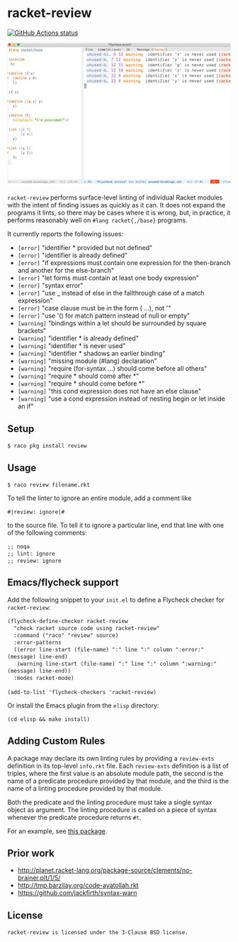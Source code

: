 # racket-review

<p align="left">
  <a href="https://github.com/Bogdanp/racket-review/actions?query=workflow%3A%22CI%22"><img alt="GitHub Actions status" src="https://github.com/Bogdanp/racket-review/workflows/CI/badge.svg"></a>
</p>

![a screenshot of racket-review being used inside Emacs](media/screenshot.png)

`racket-review` performs surface-level linting of individual Racket
modules with the intent of finding issues as quickly as it can. It
does not expand the programs it lints, so there may be cases where
it is wrong, but, in practice, it performs reasonably well on `#lang
racket{,/base}` programs.

It currently reports the following issues:

* `[error]` "identifier * provided but not defined"
* `[error]` "identifier is already defined"
* `[error]` "if expressions must contain one expression for the then-branch and another for the else-branch"
* `[error]` "let forms must contain at least one body expression"
* `[error]` "syntax error"
* `[error]` "use _ instead of else in the fallthrough case of a match expression"
* `[error]` "case clause must be in the form (<const> ...), not '<const>"
* `[error]` "use '() for match pattern instead of null or empty"
* `[warning]` "bindings within a let should be surrounded by square brackets"
* `[warning]` "identifier * is already defined"
* `[warning]` "identifier * is never used"
* `[warning]` "identifier * shadows an earlier binding"
* `[warning]` "missing module (#lang) declaration"
* `[warning]` "require (for-syntax ...) should come before all others"
* `[warning]` "require * should come after *"
* `[warning]` "require * should come before *"
* `[warning]` "this cond expression does not have an else clause"
* `[warning]` "use a cond expression instead of nesting begin or let inside an if"

## Setup

    $ raco pkg install review

## Usage

    $ raco review filename.rkt

To tell the linter to ignore an entire module, add a comment like

``` racket
#|review: ignore|#
```

to the source file. To tell it to ignore a particular line, end that
line with one of the following comments:

``` racket
;; noqa
;; lint: ignore
;; review: ignore
```

## Emacs/flycheck support

Add the following snippet to your `init.el` to define a Flycheck
checker for `racket-review`:

``` emacs-lisp
(flycheck-define-checker racket-review
  "check racket source code using racket-review"
  :command ("raco" "review" source)
  :error-patterns
  ((error line-start (file-name) ":" line ":" column ":error:" (message) line-end)
   (warning line-start (file-name) ":" line ":" column ":warning:" (message) line-end))
  :modes racket-mode)

(add-to-list 'flycheck-checkers 'racket-review)
```

Or install the Emacs plugin from the `elisp` directory:

```shell
(cd elisp && make install)
```

## Adding Custom Rules

A package may declare its own linting rules by providing a `review-exts`
definition in its top-level `info.rkt` file. Each `review-exts`
definition is a list of triples, where the first value is an absolute
module path, the second is the name of a predicate procedure provided by
that module, and the third is the name of a linting procedure provided
by that module.

Both the predicate and the linting procedure must take a single syntax
object as argument. The linting procedure is called on a piece of syntax
whenever the predicate procedure returns `#t`.

For an example, see [this package][ext example].

## Prior work

* http://planet.racket-lang.org/package-source/clements/no-brainer.plt/1/5/
* http://tmp.barzilay.org/code-ayatollah.rkt
* https://github.com/jackfirth/syntax-warn

## License

    racket-review is licensed under the 3-Clause BSD license.

[ext example]: https://github.com/Bogdanp/Noise/tree/70dd4146e1f20561ef93433032ef9f26d886c23a/Racket/noise-serde-lint-lib
